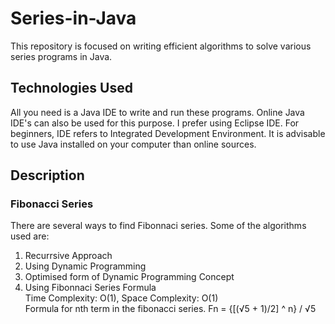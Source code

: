 # Series-in-Java

This repository is focused on writing efficient algorithms to solve various series programs in Java. 

## Technologies Used
All you need is a Java IDE to write and run these programs. Online Java IDE's can also be used for this purpose. I prefer using Eclipse IDE.
For beginners, IDE refers to Integrated Development Environment. It is advisable to use Java installed on your computer than online sources.

## Description
### Fibonacci Series
There are several ways to find Fibonnaci series. Some of the algorithms used are:
<br>
1. Recurrsive Approach
2. Using Dynamic Programming
3. Optimised form of Dynamic Programming Concept
4. Using Fibonnaci Series Formula <br>
Time Complexity: O(1), Space Complexity: O(1)
<br>Formula for nth term in the fibonacci series.
  Fn = {[(√5 + 1)/2] ^ n} / √5
